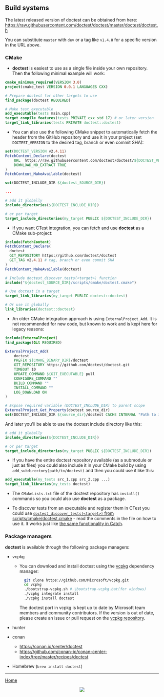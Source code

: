 ## Build systems

The latest released version of doctest can be obtained from here: https://raw.githubusercontent.com/doctest/doctest/master/doctest/doctest.h

You can substitute ```master``` with ```dev``` or a tag like ```v1.4.8``` for a specific version in the URL above.

### CMake

- **doctest** is easiest to use as a single file inside your own repository. Then the following minimal example will work:

```cmake
cmake_minimum_required(VERSION 3.0)
project(cmake_test VERSION 0.0.1 LANGUAGES CXX)

# Prepare doctest for other targets to use
find_package(doctest REQUIRED)

# Make test executable
add_executable(tests main.cpp)
target_compile_features(tests PRIVATE cxx_std_17) # or later version
target_link_libraries(tests PRIVATE doctest::doctest)
```

- You can also use the following CMake snippet to automatically fetch the header from the GitHub repository and use it in your
project (set `DOCTEST_VERSION` to the desired tag, branch or even commit SHA):

```cmake
set(DOCTEST_VERSION v2.4.11)
FetchContent_Declare(doctest
    URL  https://raw.githubusercontent.com/doctest/doctest/${DOCTEST_VERSION}/doctest/doctest.h
    DOWNLOAD_NO_EXTRACT TRUE
)
FetchContent_MakeAvailable(doctest)

set(DOCTEST_INCLUDE_DIR ${doctest_SOURCE_DIR})

...

# add it globally
include_directories(${DOCTEST_INCLUDE_DIR})

# or per target
target_include_directories(my_target PUBLIC ${DOCTEST_INCLUDE_DIR})

```

- If you want CTest integration, you can fetch and use **doctest** as a CMake sub-project:

```cmake
include(FetchContent)
FetchContent_Declare(
  doctest
  GIT_REPOSITORY https://github.com/doctest/doctest
  GIT_TAG v2.4.11 # tag, branch or even commit SHA
)
FetchContent_MakeAvailable(doctest)

# Include doctest_discover_tests(<target>) function
include("${doctest_SOURCE_DIR}/scripts/cmake/doctest.cmake")

# Use doctest in a target
target_link_libraries(my_target PUBLIC doctest::doctest)

# Or use it globally
link_libraries(doctest::doctest)

```

- An older CMake integration approach is using `ExternalProject_Add`. It is not recommended for new code, but known to work and is kept here for 
legacy reasons:

```cmake
include(ExternalProject)
find_package(Git REQUIRED)

ExternalProject_Add(
    doctest
    PREFIX ${CMAKE_BINARY_DIR}/doctest
    GIT_REPOSITORY https://github.com/doctest/doctest.git
    TIMEOUT 10
    UPDATE_COMMAND ${GIT_EXECUTABLE} pull
    CONFIGURE_COMMAND ""
    BUILD_COMMAND ""
    INSTALL_COMMAND ""
    LOG_DOWNLOAD ON
)

# Expose required variable (DOCTEST_INCLUDE_DIR) to parent scope
ExternalProject_Get_Property(doctest source_dir)
set(DOCTEST_INCLUDE_DIR ${source_dir}/doctest CACHE INTERNAL "Path to include folder for doctest")
```

And later you'll be able to use the doctest include directory like this:

```cmake
# add it globally
include_directories(${DOCTEST_INCLUDE_DIR})

# or per target
target_include_directories(my_target PUBLIC ${DOCTEST_INCLUDE_DIR})
```

- If you have the entire doctest repository available (as a submodule or just as files) you could also include it in your CMake build by using ```add_subdirectory(path/to/doctest)``` and then you could use it like this:

```cmake
add_executable(my_tests src_1.cpp src_2.cpp ...)
target_link_libraries(my_tests doctest)
```

- The ```CMakeLists.txt``` file of the doctest repository has ```install()``` commands so you could also use **doctest** as a package.

- To discover tests from an executable and register them in CTest you could use [```doctest_discover_tests(<target>)``` from scripts/cmake/doctest.cmake](../../scripts/cmake/doctest.cmake) - read the comments in the file on how to use it. It works just like [the same functionality in Catch](https://github.com/catchorg/Catch2/blob/master/docs/cmake-integration.md#automatic-test-registration).

### Package managers

**doctest** is available through the following package managers:

- vcpkg    
    - You can download and install doctest using the [vcpkg](https://github.com/Microsoft/vcpkg) dependency manager:
      ```sh
        git clone https://github.com/Microsoft/vcpkg.git
        cd vcpkg
        ./bootstrap-vcpkg.sh #.\bootstrap-vcpkg.bat(for windows)
        ./vcpkg integrate install
        ./vcpkg install doctest
      ```
      The doctest port in vcpkg is kept up to date by Microsoft team members and community contributors. If the version is out of date, please create an issue or pull request on the [vcpkg repository](https://github.com/Microsoft/vcpkg).

- hunter
- conan
    - https://conan.io/center/doctest
    - https://github.com/conan-io/conan-center-index/tree/master/recipes/doctest
- Homebrew (`brew install doctest`)

---

[Home](readme.md#reference)

<p align="center"><img src="../../scripts/data/logo/icon_2.svg"></p>
